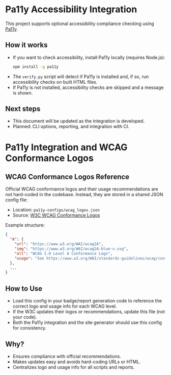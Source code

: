 # Pa11y Accessibility Integration

This project supports optional accessibility compliance checking using [Pa11y](https://github.com/pa11y/pa11y).

## How it works
- If you want to check accessibility, install Pa11y locally (requires Node.js):
  ```sh
  npm install -g pa11y
  ```
- The `verify.py` script will detect if Pa11y is installed and, if so, run accessibility checks on built HTML files.
- If Pa11y is not installed, accessibility checks are skipped and a message is shown.

## Next steps
- This document will be updated as the integration is developed.
- Planned: CLI options, reporting, and integration with CI.

# Pa11y Integration and WCAG Conformance Logos

## WCAG Conformance Logos Reference

Official WCAG conformance logos and their usage recommendations are not hard-coded in the codebase. Instead, they are stored in a shared JSON config file:

- Location: `pa11y-configs/wcag_logos.json`
- Source: [W3C WCAG Conformance Logos](https://www.w3.org/WAI/standards-guidelines/wcag/conformance-logos/#logos)

Example structure:
```json
{
  "A": {
    "url": "https://www.w3.org/WAI/wcag2A",
    "img": "https://www.w3.org/WAI/wcag2A-blue-v.svg",
    "alt": "WCAG 2.0 Level A Conformance Logo",
    "usage": "See https://www.w3.org/WAI/standards-guidelines/wcag/conformance-logos/#logos"
  },
  ...
}
```

## How to Use
- Load this config in your badge/report generation code to reference the correct logo and usage info for each WCAG level.
- If the W3C updates their logos or recommendations, update this file (not your code).
- Both the Pa11y integration and the site generator should use this config for consistency.

## Why?
- Ensures compliance with official recommendations.
- Makes updates easy and avoids hard-coding URLs or HTML.
- Centralizes logo and usage info for all scripts and reports.
